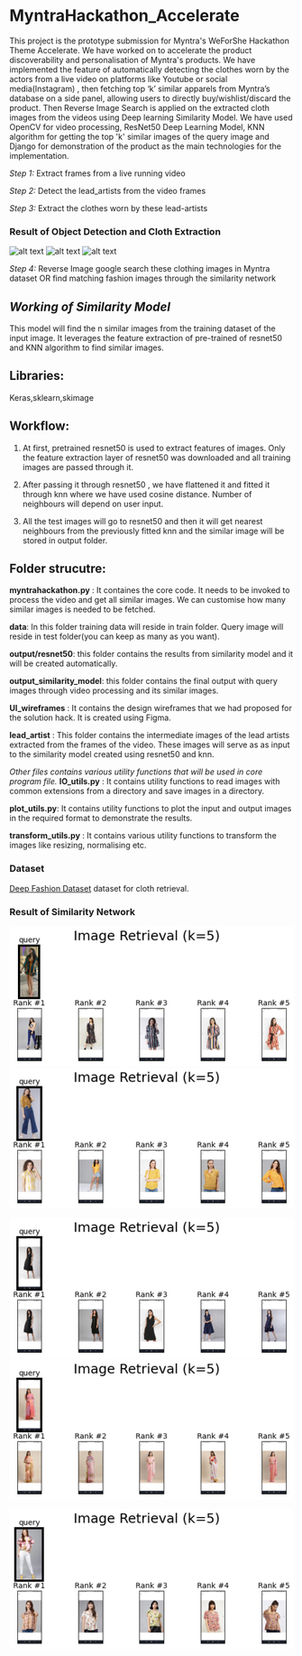 # MyntraHackathon_Accelerate

This project is the prototype submission for Myntra's WeForShe Hackathon Theme Accelerate. We have worked on to accelerate the
product discoverability and personalisation of Myntra's products.
We have implemented the feature of automatically detecting the clothes worn by the actors from a live video on platforms like Youtube or social media(Instagram) , then fetching top ‘k’ similar apparels from Myntra’s database on a side panel, allowing users to directly buy/wishlist/discard the product.
Then Reverse Image Search is applied on the extracted cloth images from the videos using Deep learning Similarity Model. We have used OpenCV for video processing, ResNet50 Deep Learning Model, KNN algorithm for getting the top 'k' similar images of the query image and Django for demonstration of the product as the main technologies for the implementation.

*Step 1:*
Extract frames from a live running video

*Step 2:*
Detect the lead_artists from the video frames

*Step 3:*
Extract the clothes worn by these lead-artists

<h3>Result of Object Detection and Cloth Extraction</h3>

![alt text](https://github.com/ManishaJhunjhunwala/MyntraHackathon_Accelerate/tree/main/lead_artist/back_image1.jpg)
![alt text](https://github.com/ManishaJhunjhunwala/MyntraHackathon_Accelerate/tree/main/lead_artist/back_image3.jpg)
![alt text](https://github.com/ManishaJhunjhunwala/MyntraHackathon_Accelerate/tree/main/lead_artist/back_image5.jpg)

*Step 4:*
Reverse Image google search these clothing images in Myntra dataset OR find matching fashion images through the similarity network

## *Working of Similarity Model*

This model will find the n similar images from the training dataset of the input image. It leverages the feature extraction of pre-trained of resnet50
and KNN algorithm to find similar images.

## Libraries:

Keras,sklearn,skimage

## Workflow:

1. At first, pretrained resnet50 is used to extract features of images. Only the feature extraction layer of resnet50 was downloaded and all training images are passed through it.

2. After passing it through resnet50 , we have flattened it and fitted it through knn where we have used cosine distance. Number of neighbours will depend on user input.

3. All the test images will go to resnet50 and then it will get nearest neighbours from the previously fitted knn and the similar image will be stored in output folder.

## Folder strucutre:

**myntrahackathon.py** : It containes the core code. It needs to be invoked to process the video and get all similar images. We can customise how many similar images is needed to be fetched.

**data**: In this folder training data will reside in train folder. Query image will reside in test folder(you can keep as many as you want).

**output/resnet50**: this folder contains the results from similarity model and it will be created automatically.

**output_similarity_model**: this folder contains the final output with query images through video processing and its similar images.

**UI_wireframes** : It contains the design wireframes that we had proposed for the solution hack. It is created using Figma.

**lead_artist** : This folder contains the intermediate images of the lead artists extracted from the frames of the video. These images will serve as as input to the similarity model created using resnet50 and knn.

*Other files contains various utility functions that will be used in core program file.*
**IO_utils.py** : It contains utility functions to read images with common extensions from a directory and save images in a  directory.

**plot_utils.py**: It contains utility functions to plot the input and output images in the required format to demonstrate the results.

**transform_utils.py** : It contains various utility functions to transform the images like resizing, normalising etc.


<h3>Dataset</h3>
<p><a href="http://mmlab.ie.cuhk.edu.hk/projects/DeepFashion.html" target="_blank">Deep Fashion Dataset</a> dataset for cloth retrieval.</p>

<h3>Result of Similarity Network</h3>

![alt text](https://github.com/ManishaJhunjhunwala/MyntraHackathon_Accelerate/blob/main/output_similarity_model/resnet50_retrieval_0.png)
![alt text](https://github.com/ManishaJhunjhunwala/MyntraHackathon_Accelerate/blob/main/output_similarity_model/resnet50_retrieval_1.png)

![alt text](https://github.com/ManishaJhunjhunwala/MyntraHackathon_Accelerate/blob/main/output_similarity_model/resnet50_retrieval_2.png)
![alt text](https://github.com/ManishaJhunjhunwala/MyntraHackathon_Accelerate/blob/main/output_similarity_model/resnet50_retrieval_4.png)

![alt text](https://github.com/ManishaJhunjhunwala/MyntraHackathon_Accelerate/blob/main/output_similarity_model/resnet50_retrieval_5.png)

